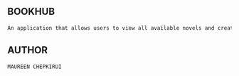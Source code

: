 ## BOOKHUB

````bash
An application that allows users to view all available novels and create their own custom reading list.Users can also rate books and see the reviews available.
````

## AUTHOR

````
MAUREEN CHEPKIRUI
````
